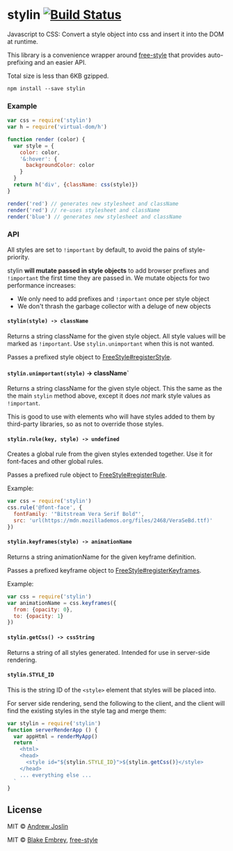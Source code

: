# stylin [![Build Status](https://travis-ci.org/ajoslin/stylin.svg?branch=master)](https://travis-ci.org/ajoslin/stylin)

Javascript to CSS: Convert a style object into css and insert it into the DOM at runtime.

This library is a convenience wrapper around [free-style](https://github.com/blakeembrey/free-style) that provides auto-prefixing and an easier API.

Total size is less than 6KB gzipped.

```
npm install --save stylin
```

### Example

```js
var css = require('stylin')
var h = require('virtual-dom/h')

function render (color) {
  var style = {
    color: color,
    '&:hover': {
      backgroundColor: color
    }
  }
  return h('div', {className: css(style)})
}

render('red') // generates new stylesheet and className
render('red') // re-uses stylesheet and className
render('blue') // generates new stylesheet and className
```

### API

All styles are set to `!important` by default, to avoid the pains of style-priority.

stylin **will mutate passed in style objects** to add browser prefixes and `!important` the first time they are passed in. We mutate objects for two performance increases:

- We only need to add prefixes and `!important` once per style object
- We don't thrash the garbage collector with a deluge of new objects

#### `stylin(style) -> className`

Returns a string className for the given style object. All style values will be marked as `!important`. Use `stylin.unimportant` when this is not wanted.

Passes a prefixed style object to [FreeStyle#registerStyle](https://github.com/blakeembrey/free-style#styles).

#### `stylin.unimportant(style)` -> className`

Returns a string className for the given style object. This the same as the the main `stylin` method above, except it does *not* mark style values as `!important`.

This is good to use with elements who will have styles added to them by third-party libraries, so as not to override those styles.

#### `stylin.rule(key, style) -> undefined`

Creates a global rule from the given styles extended together. Use it for font-faces and other global rules.

Passes a prefixed rule object to [FreeStyle#registerRule](https://github.com/blakeembrey/free-style#rules).

Example:

```js
var css = require('stylin')
css.rule('@font-face', {
  fontFamily: '"Bitstream Vera Serif Bold"',
  src: 'url(https://mdn.mozillademos.org/files/2468/VeraSeBd.ttf)'
})
```

#### `stylin.keyframes(style) -> animationName`

Returns a string animationName for the given keyframe definition.

Passes a prefixed keyframe object to [FreeStyle#registerKeyframes](https://github.com/blakeembrey/free-style#keyframes).

Example:

```js
var css = require('stylin')
var animationName = css.keyframes({
  from: {opacity: 0},
  to: {opacity: 1}
})
```

#### `stylin.getCss() -> cssString`

Returns a string of all styles generated. Intended for use in server-side rendering.

#### `stylin.STYLE_ID`

This is the string ID of the `<style>` element that styles will be placed into.

For server side rendering, send the following to the client, and the client will find the existing styles in the style tag and merge them:

```js
var stylin = require('stylin')
function serverRenderApp () {
  var appHtml = renderMyApp()
  return `
    <html>
    <head>
      <style id="${stylin.STYLE_ID}">${stylin.getCss()}</style>
    </head>
    ... everything else ...
  `
}
```

## License

MIT © [Andrew Joslin](http://ajoslin.com)

MIT © [Blake Embrey](http://blakeembrey.me), [free-style](https://github.com/blakeembrey/free-style)
